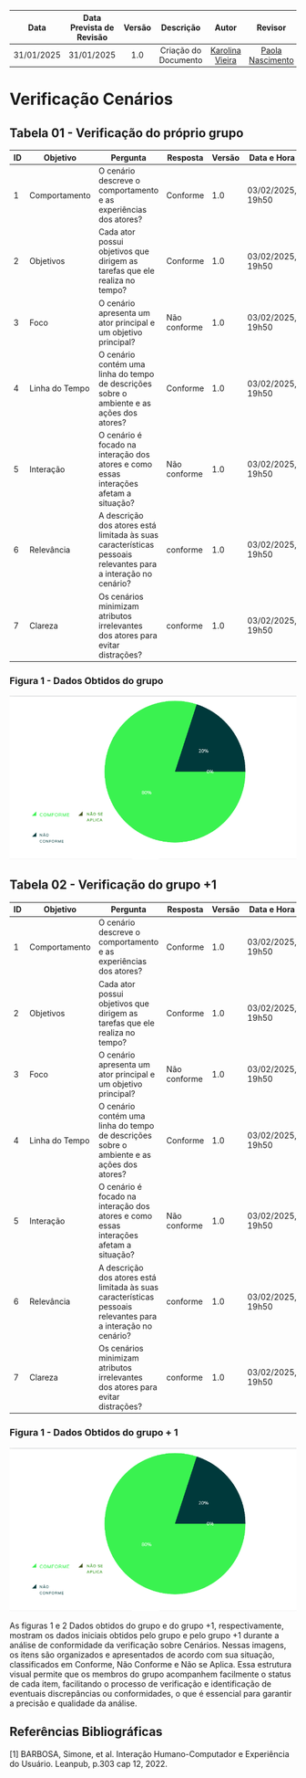 |    **Data**    | **Data Prevista de Revisão** | **Versão** |        **Descrição**        |                 **Autor**                 |                **Revisor**                 |
|:--------------:|:---------------------------:|:----------:|:---------------------------:|:-----------------------------------------:|:------------------------------------------:|
|  31/01/2025      |        31/01/2025           |    1.0     |     Criação do Documento     | [Karolina Vieira](https://github.com/Karolina91) |  [Paola Nascimento](https://github.com/paolaalim) |

# **Verificação Cenários**

## Tabela 01 - Verificação do próprio grupo

| ID  | Objetivo | Pergunta | Resposta | Versão | Data e Hora |
|-----|----------|----------|----------|--------|-------------|
| 1   | Comportamento | O cenário descreve o comportamento e as experiências dos atores? | Conforme | 1.0 | 03/02/2025, 19h50|
| 2   | Objetivos | Cada ator possui objetivos que dirigem as tarefas que ele realiza no tempo? | Conforme  | 1.0 | 03/02/2025, 19h50|
| 3   | Foco | O cenário apresenta um ator principal e um objetivo principal? | Não conforme |  1.0 | 03/02/2025, 19h50|
| 4   | Linha do Tempo | O cenário contém uma linha do tempo de descrições sobre o ambiente e as ações dos atores? | Conforme |  1.0 | 03/02/2025, 19h50|
| 5   | Interação | O cenário é focado na interação dos atores e como essas interações afetam a situação? | Não conforme |  1.0 | 03/02/2025, 19h50|
| 6   | Relevância | A descrição dos atores está limitada às suas características pessoais relevantes para a interação no cenário? |conforme  |  1.0 | 03/02/2025, 19h50|
| 7   | Clareza | Os cenários minimizam atributos irrelevantes dos atores para evitar distrações? | conforme |   1.0 | 03/02/2025, 19h50|

### Figura 1 - Dados Obtidos do grupo
![Figura 1 - Dados Obtidos do grupo](../assets/images/veri4.png)

## Tabela 02 - Verificação do grupo +1 

| ID  | Objetivo | Pergunta | Resposta | Versão | Data e Hora |
|-----|----------|----------|----------|--------|-------------|
| 1   | Comportamento | O cenário descreve o comportamento e as experiências dos atores? | Conforme | 1.0 | 03/02/2025, 19h50|
| 2   | Objetivos | Cada ator possui objetivos que dirigem as tarefas que ele realiza no tempo? | Conforme  | 1.0 | 03/02/2025, 19h50|
| 3   | Foco | O cenário apresenta um ator principal e um objetivo principal? | Não conforme |  1.0 | 03/02/2025, 19h50|
| 4   | Linha do Tempo | O cenário contém uma linha do tempo de descrições sobre o ambiente e as ações dos atores? | Conforme |  1.0 | 03/02/2025, 19h50|
| 5   | Interação | O cenário é focado na interação dos atores e como essas interações afetam a situação? | Não conforme |  1.0 | 03/02/2025, 19h50|
| 6   | Relevância | A descrição dos atores está limitada às suas características pessoais relevantes para a interação no cenário? |conforme  |  1.0 | 03/02/2025, 19h50|
| 7   | Clareza | Os cenários minimizam atributos irrelevantes dos atores para evitar distrações? | conforme |   1.0 | 03/02/2025, 19h50|

### Figura 1 - Dados Obtidos do grupo + 1
![Figura 1 - Dados Obtidos do grupo + 1](../assets/images/veri4.png)

As figuras 1 e 2 Dados obtidos do grupo e do grupo +1, respectivamente, mostram os dados iniciais obtidos pelo grupo e pelo grupo +1 durante a análise de conformidade da verificação sobre Cenários. Nessas imagens, os itens são organizados e apresentados de acordo com sua situação, classificados em Conforme, Não Conforme e Não se Aplica. Essa estrutura visual permite que os membros do grupo acompanhem facilmente o status de cada item, facilitando o processo de verificação e identificação de eventuais discrepâncias ou conformidades, o que é essencial para garantir a precisão e qualidade da análise. 

## Referências Bibliográficas

[1] BARBOSA, Simone, et al. Interação Humano-Computador e Experiência do Usuário. Leanpub, p.303  cap 12, 2022.